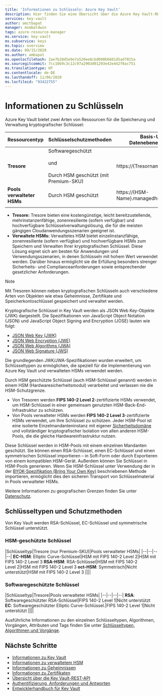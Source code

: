 ```yaml
---
title: 'Informationen zu Schlüsseln: Azure Key Vault'
description: Hier finden Sie eine Übersicht über die Azure Key Vault-REST-Schnittstelle sowie Informationen für Entwickler zu Schlüsseln.
services: key-vault
author: amitbapat
manager: msmbaldwin
tags: azure-resource-manager
ms.service: key-vault
ms.subservice: keys
ms.topic: overview
ms.date: 09/15/2020
ms.author: ambapat
ms.openlocfilehash: 2ae7b28d5e9e7a520ee8cbd090b6681d5ad7015a
ms.sourcegitcommit: 7cc10b9c3c12c97a2903d01293e42e442f8ac751
ms.translationtype: HT
ms.contentlocale: de-DE
ms.lasthandoff: 11/06/2020
ms.locfileid: "93422755"
---
```

# <a name="about-keys"></a>Informationen zu Schlüsseln

Azure Key Vault bietet zwei Arten von Ressourcen für die Speicherung und Verwaltung kryptografischer Schlüssel:

|Ressourcentyp|Schlüsselschutzmethoden|Basis-URL des Datenebenenendpunkts|
|--|--|--|
| **Tresore** | Softwaregeschützt<br/><br/>und<br/><br/>Durch HSM geschützt (mit Premium-SKU)</li></ul> | https://{Tresorname}.vault.azure.net |
| **Pools verwalteter HSMs** | Durch HSM geschützt | https://{HSM-Name}.managedhsm.azure.net |
||||

- **Tresore:** Tresore bieten eine kostengünstige, leicht bereitzustellende, mehrinstanzenfähige, zonenresiliente (sofern verfügbar) und hochverfügbare Schlüsselverwaltungslösung, die für die meisten gängigen Cloudanwendungsszenarien geeignet ist.
- **Verwaltete HSMs:** Verwaltetes HSM bietet einzelinstanzfähige, zonenresiliente (sofern verfügbar) und hochverfügbare HSMs zum Speichern und Verwalten Ihrer kryptografischen Schlüssel. Diese Lösung eignet sich am besten für Anwendungen und Verwendungsszenarien, in denen Schlüsseln mit hohem Wert verwendet werden. Darüber hinaus ermöglicht sie die Erfüllung besonders strenger Sicherheits- und Complianceanforderungen sowie entsprechender gesetzlicher Anforderungen. 

> [!NOTE]
> Mit Tresoren können neben kryptografischen Schlüsseln auch verschiedene Arten von Objekten wie etwa Geheimnisse, Zertifikate und Speicherkontoschlüssel gespeichert und verwaltet werden.

Kryptografische Schlüssel in Key Vault werden als JSON Web Key-Objekte (JWK) dargestellt. Die Spezifikationen von JavaScript Object Notation (JSON) und JavaScript Object Signing and Encryption (JOSE) lauten wie folgt:

-   [JSON Web Key (JWK)](https://tools.ietf.org/html/draft-ietf-jose-json-web-key)  
-   [JSON Web Encryption (JWE)](http://tools.ietf.org/html/draft-ietf-jose-json-web-encryption)  
-   [JSON Web Algorithms (JWA)](http://tools.ietf.org/html/draft-ietf-jose-json-web-algorithms)  
-   [JSON Web Signature (JWS)](https://tools.ietf.org/html/draft-ietf-jose-json-web-signature) 

Die grundlegenden JWK/JWA-Spezifikationen wurden erweitert, um Schlüsseltypen zu ermöglichen, die speziell für die Implementierung von Azure Key Vault und verwalteten HSMs verwendet werden. 

Durch HSM geschützte Schlüssel (auch HSM-Schlüssel genannt) werden in einem HSM (Hardwaresicherheitsmodul) verarbeitet und verlassen nie die HSM-Schutzgrenze. 

- Von Tresoren werden **FIPS 140-2 Level 2**-zertifizierte HSMs verwendet, um HSM-Schlüssel in einer gemeinsam genutzten HSM-Back-End-Infrastruktur zu schützen. 
- Von Pools verwalteter HSMs werden **FIPS 140-2 Level 3**-zertifizierte HSMs verwendet, um Ihre Schlüssel zu schützen. Jeder HSM-Pool ist eine isolierte Einzelmandanteninstanz mit eigener [Sicherheitsdomäne](../managed-hsm/security-domain.md) und vollständiger kryptografischer Isolation von allen anderen HSM-Pools, die die gleiche Hardwareinfrastruktur nutzen.

Diese Schlüssel werden in HSM-Pools mit einem einzelnen Mandanten geschützt. Sie können einen RSA-Schlüssel, einen EC-Schlüssel und einen symmetrischen Schlüssel importieren – in Soft-Form oder durch Exportieren von einem kompatiblen HSM-Gerät. Außerdem können Sie Schlüssel in HSM-Pools generieren. Wenn Sie HSM-Schlüssel unter Verwendung der in der [BYOK-Spezifikation (Bring Your Own Key)](../keys/byok-specification.md) beschriebenen Methode importieren, ermöglicht dies den sicheren Transport von Schlüsselmaterial in Pools verwalteter HSMs. 

Weitere Informationen zu geografischen Grenzen finden Sie unter [Datenschutz](https://azure.microsoft.com/support/trust-center/privacy/).

## <a name="key-types-and-protection-methods"></a>Schlüsseltypen und Schutzmethoden

Von Key Vault werden RSA-Schlüssel, EC-Schlüssel und symmetrische Schlüssel unterstützt. 

### <a name="hsm-protected-keys"></a>HSM-geschützte Schlüssel

|Schlüsseltyp|Tresore (nur Premium-SKU)|Pools verwalteter HSMs|
|--|--|--|--|
**EC-HSM**: Elliptic Curve-Schlüssel|HSM mit FIPS 140-2 Level 2|HSM mit FIPS 140-2 Level 3
**RSA-HSM**: RSA-Schlüssel|HSM mit FIPS 140-2 Level 2|HSM mit FIPS 140-2 Level 3
**oct-HSM**: Symmetrisch|Nicht unterstützt|HSM mit FIPS 140-2 Level 3
||||

### <a name="software-protected-keys"></a>Softwaregeschützte Schlüssel

|Schlüsseltyp|Tresore|Pools verwalteter HSMs|
|--|--|--|--|
**RSA**: Softwaregeschützter RSA-Schlüssel|FIPS 140-2 Level 1|Nicht unterstützt
**EC**: Softwaregeschützter Elliptic Curve-Schlüssel.|FIPS 140-2 Level 1|Nicht unterstützt
||||

Ausführliche Informationen zu den einzelnen Schlüsseltypen, Algorithmen, Vorgängen, Attributen und Tags finden Sie unter [Schlüsseltypen, Algorithmen und Vorgänge](about-keys-details.md).

## <a name="next-steps"></a>Nächste Schritte
- [Informationen zu Key Vault](../general/overview.md)
- [Informationen zu verwaltetem HSM](../managed-hsm/overview.md)
- [Informationen zu Geheimnissen](../secrets/about-secrets.md)
- [Informationen zu Zertifikaten](../certificates/about-certificates.md)
- [Übersicht über die Key Vault-REST-API](../general/about-keys-secrets-certificates.md)
- [Authentifizierung, Anforderungen und Antworten](../general/authentication-requests-and-responses.md)
- [Entwicklerhandbuch für Key Vault](../general/developers-guide.md)